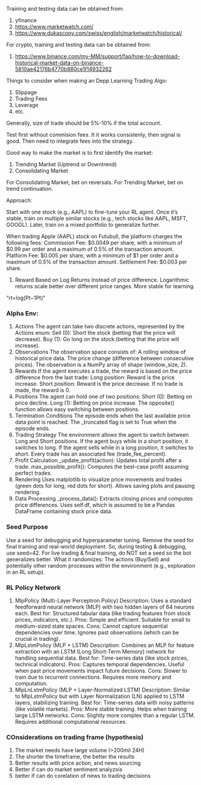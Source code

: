 Training and testing data can be obtained from:

1. yfinance
2. https://www.marketwatch.com/
3. https://www.dukascopy.com/swiss/english/marketwatch/historical/

For crypto, training and testing data can be obtained from:

1. https://www.binance.com/my-MM/support/faq/how-to-download-historical-market-data-on-binance-5810ae42176b4770b880ce1f14932262

Things to consider when making an Depp Learning Trading Algo:

1. Slippage
2. Trading Fees
3. Leverage
4. etc.

Generally, size of trade should be 5%-10% if the total account.

Test first without commision fees. It it works consistenly, then signal is good. Then need to integrate fees into the strategy.

Good way to make the market is to first identify the market:

1. Trending Market (Uptrend or Downtrend)
2. Consolidating Market

For Consolidating Market, bet on reversals. For Trending Market, bet on trend continuation.

Approach:

Start with one stock (e.g., AAPL) to fine-tune your RL agent.
Once it’s stable, train on multiple similar stocks (e.g., tech stocks like AAPL, MSFT, GOOGL).
Later, train on a mixed portfolio to generalize further.

When trading Apple (AAPL) stock on Futubull, the platform charges the following fees:
Commission Fee: $0.0049 per share, with a minimum of $0.99 per order and a maximum of 0.5% of the transaction amount.
Platform Fee: $0.005 per share, with a minimum of $1 per order and a maximum of 0.5% of the transaction amount.
Settlement Fee: $0.003 per share.

1. Reward Based on Log Returns
   Instead of price difference. Logarithmic returns scale better over different price ranges.
   More stable for learning.

“rt​\=log(Pt−1​Pt​​)”

### Alpha Env:

1. Actions
   The agent can take two discrete actions, represented by the Actions enum:
   Sell (0): Short the stock (betting that the price will decrease).
   Buy (1): Go long on the stock (betting that the price will increase).
2. Observations
   The observation space consists of:
   A rolling window of historical price data.
   The price change (difference between consecutive prices).
   The observation is a NumPy array of shape (window_size, 2).
3. Rewards
   If the agent executes a trade, the reward is based on the price difference from the last trade:
   Long position: Reward is the price increase.
   Short position: Reward is the price decrease.
   If no trade is made, the reward is 0.
4. Positions
   The agent can hold one of two positions:
   Short (0): Betting on price decline.
   Long (1): Betting on price increase.
   The opposite() function allows easy switching between positions.
5. Termination Conditions
   The episode ends when the last available price data point is reached.
   The \_truncated flag is set to True when the episode ends.
6. Trading Strategy
   The environment allows the agent to switch between Long and Short positions.
   If the agent buys while in a short position, it switches to long.
   If the agent sells while in a long position, it switches to short.
   Every trade has an associated fee (trade_fee_percent).
7. Profit Calculation
   \_update_profit(action): Updates total profit after a trade.
   max_possible_profit(): Computes the best-case profit assuming perfect trades.
8. Rendering
   Uses matplotlib to visualize price movements and trades (green dots for long, red dots for short).
   Allows saving plots and pausing rendering.
9. Data Processing
   \_process_data(): Extracts closing prices and computes price differences.
   Uses self.df, which is assumed to be a Pandas DataFrame containing stock price data.

### Seed Purpose

Use a seed for debugging and hyperparameter tuning.
Remove the seed for final training and real-world deployment.
So, during testing & debugging, use seed=42.
For live trading & final training, do NOT set a seed so the bot generalizes better.
What it randomizes: The actions (Buy/Sell) and potentially other random processes within the environment (e.g., exploration in an RL setup).

### RL Policy Network

1. MlpPolicy (Multi-Layer Perceptron Policy)
   Description: Uses a standard feedforward neural network (MLP) with two hidden layers of 64 neurons each.
   Best for: Structured tabular data (like trading features from stock prices, indicators, etc.).
   Pros:
   Simple and efficient.
   Suitable for small to medium-sized state spaces.
   Cons:
   Cannot capture sequential dependencies over time.
   Ignores past observations (which can be crucial in trading).
2. MlpLstmPolicy (MLP + LSTM)
   Description: Combines an MLP for feature extraction with an LSTM (Long Short-Term Memory) network for handling sequential data.
   Best for: Time-series data (like stock prices, technical indicators).
   Pros:
   Captures temporal dependencies.
   Useful when past price movements impact future decisions.
   Cons:
   Slower to train due to recurrent connections.
   Requires more memory and computation.
3. MlpLnLstmPolicy (MLP + Layer-Normalized LSTM)
   Description: Similar to MlpLstmPolicy but with Layer Normalization (LN) applied to LSTM layers, stabilizing training.
   Best for: Time-series data with noisy patterns (like volatile markets).
   Pros:
   More stable training.
   Helps when training large LSTM networks.
   Cons:
   Slightly more complex than a regular LSTM.
   Requires additional computational resources.


### COnsiderations on trading frame (hypothesis)
1. The market needs have large volume (>200mil 24H)
2. The shorter the timeframe, the better the results
3. Better results with price action, and news sourcing
4. Better if can do market sentiment analyzsis
4. better if can do corelation of news to trading decisions